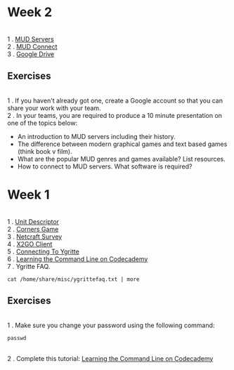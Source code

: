 # Week 2

<br> 1 . [MUD Servers](https://en.wikipedia.org/wiki/MUD)
<br> 2 . [MUD Connect](http://www.mudconnect.com/)
<br> 3 . [Google Drive](https://www.google.com/drive/)

## Exercises
<br> 1 . If you haven't already got one, create a Google account so that you can share your work with your team.
<br> 2 . In your teams, you are required to produce a 10 minute presentation on one of the topics below:
<ul>
<li>An introduction to MUD servers including their history.
<li>The difference between modern graphical games and text based games (think book v film).
<li>What are the popular MUD genres and games available? List resources.
<li>How to connect to MUD servers. What software is required?
</ul>

# Week 1 
<br> 1 . [Unit Descriptor](https://www.sqa.org.uk/files/nu/H6S746.pdf)
<br> 2 . [Corners Game](https://docs.google.com/document/d/1f8YCnRpKR5dgO-aP77ZXJg5SU6BWLMkiLsc99n1WZe4/pub)
<br> 3 . [Netcraft Survey](http://news.netcraft.com/archives/2015/10/16/october-2015-web-server-survey.html)
<br> 4 . [X2GO Client](https://drive.google.com/file/d/0B-CFaefA1v4RVWN5eFRlSV9YbVU/view?usp=sharing)
<br> 5 . [Connecting To Ygritte](https://docs.google.com/document/d/1wV6XGhOPlpwCMElZAqlH83YYXo_PpdNNdVMN6Toh3mw/pub)
<br> 6 . [Learning the Command Line on Codecademy](https://www.codecademy.com/learn/learn-the-command-line)
<br> 7 . Ygritte FAQ.
```
cat /home/share/misc/ygrittefaq.txt | more
```

## Exercises
<br>1 . Make sure you change your password using the following command:
```
passwd
```
<br>2 . Complete this tutorial: [Learning the Command Line on Codecademy](https://www.codecademy.com/learn/learn-the-command-line)
